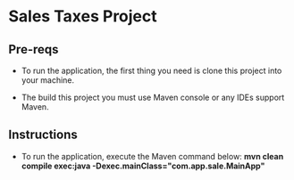 Sales Taxes Project
=============================

Pre-reqs
--------

* To run the application, the first thing you need is clone this project into your machine.

* The build this project you must use Maven console or any IDEs support Maven.

Instructions
------------
* To run the application, execute the Maven command below:
**mvn clean compile exec:java -Dexec.mainClass="com.app.sale.MainApp"**
